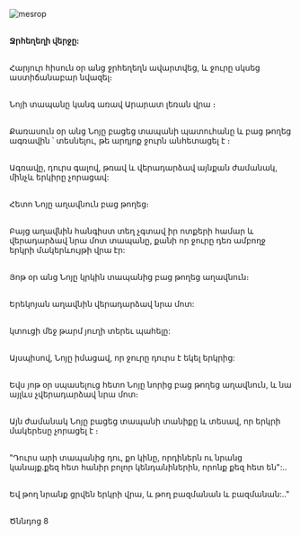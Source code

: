 ![mesrop](https://volamar.ru/audio_video/foto/01/detbible/B28.BMP)

\
**Ջրհեղեղի վերջը:**

\
Հարյուր հիսուն օր անց ջրհեղեղն ավարտվեց, և ջուրը սկսեց աստիճանաբար նվազել։

\
 Նոյի տապանը կանգ առավ Արարատ լեռան վրա ։

\
 Քառասուն օր անց Նոյը բացեց տապանի պատուհանը և բաց թողեց ագռավին ՝ տեսնելու, թե արդյոք ջուրն անհետացել է ։

\
Ագռավը, դուրս գալով, թռավ և վերադարձավ այնքան ժամանակ, մինչև երկիրը չորացավ:

\
Հետո Նոյը աղավնուն բաց թողեց։

\
Բայց աղավնին հանգիստ տեղ չգտավ իր ոտքերի համար և վերադարձավ նրա մոտ տապանը, քանի որ ջուրը դեռ ամբողջ երկրի մակերևույթի վրա էր:

\
Յոթ օր անց Նոյը կրկին տապանից բաց թողեց աղավնուն։

\
Երեկոյան աղավնին վերադարձավ նրա մոտ:

\
կտուցի մեջ թարմ յուղի տերեւ պահելը:

\
Այսպիսով, Նոյը իմացավ, որ ջուրը դուրս է եկել երկրից:

\
Եվս յոթ օր սպասելուց հետո Նոյը նորից բաց թողեց աղավնուն, և նա այլևս չվերադարձավ նրա մոտ։

\
Այն ժամանակ Նոյը բացեց տապանի տանիքը և տեսավ, որ երկրի մակերեսը չորացել է ։

\
"Դուրս արի տապանից դու, քո կինը, որդիներն ու նրանց կանայք.քեզ հետ հանիր բոլոր կենդանիներին, որոնք քեզ հետ են":..

\
Եվ թող նրանք ցրվեն երկրի վրա, և թող բազմանան և բազմանան:.."

\
Ծննդոց 8
